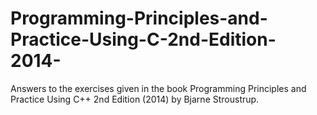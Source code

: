 # Programming-Principles-and-Practice-Using-C-2nd-Edition-2014-
Answers to the exercises given in the book Programming Principles and Practice Using C++ 2nd Edition (2014) by Bjarne Stroustrup.
